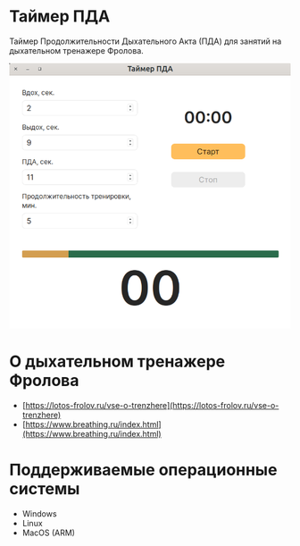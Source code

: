 # Таймер ПДА

Таймер Продолжительности Дыхательного Акта (ПДА) для занятий на дыхательном тренажере Фролова.

![](screenshot/screen1.png)

# О дыхательном тренажере Фролова

- [https://lotos-frolov.ru/vse-o-trenzhere](https://lotos-frolov.ru/vse-o-trenzhere)
- [https://www.breathing.ru/index.html](https://www.breathing.ru/index.html)

# Поддерживаемые операционные системы

- Windows
- Linux
- MacOS (ARM)


